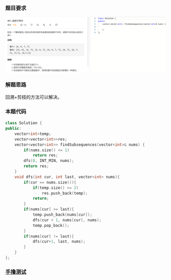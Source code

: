 ### 题目要求

![](pic/491.png)

### 解题思路

回溯+剪枝的方法可以解决。

### 本题代码

```c++
class Solution {
public:
    vector<int>temp;
    vector<vector<int>>res;
    vector<vector<int>> findSubsequences(vector<int>& nums) {
        if(nums.size() <= 1)
            return res;
        dfs(0, INT_MIN, nums);
        return res;
    }
    void dfs(int cur, int last, vector<int> nums){
        if(cur == nums.size()){
            if(temp.size() >= 2)
                res.push_back(temp);
            return;
        }
        if(nums[cur] >= last){
            temp.push_back(nums[cur]);
            dfs(cur + 1, nums[cur], nums);
            temp.pop_back();
        }
        if(nums[cur] != last){
            dfs(cur+1, last, nums);
        }
    }
};
```

### [手撸测试](https://leetcode-cn.com/problems/increasing-subsequences/)   

